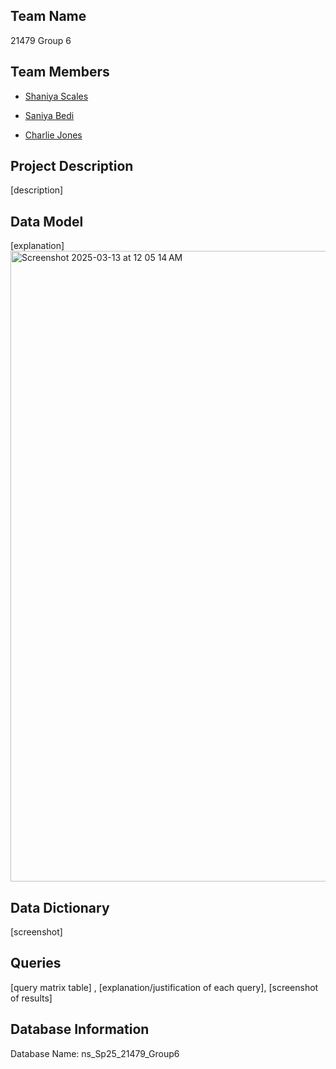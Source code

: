 ## Team Name
21479 Group 6


## Team Members

- [Shaniya Scales](https://www.github.com/shaniyas)

- [Saniya Bedi](https://github.com/Saniya-Bedi)

- [Charlie Jones]()

## Project Description
[description]

## Data Model
[explanation] 
<img width="1009" alt="Screenshot 2025-03-13 at 12 05 14 AM" src="https://github.com/user-attachments/assets/702cf9d6-ad25-4e7c-bb8e-c091c5b5d90c" />

## Data Dictionary
[screenshot]

## Queries
[query matrix table] , [explanation/justification of each query], [screenshot of results]

## Database Information
Database Name: ns_Sp25_21479_Group6
